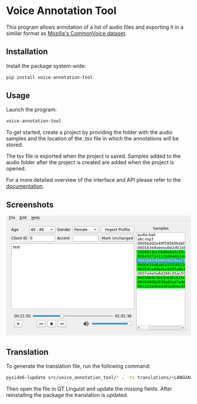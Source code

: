 # Voice Annotation Tool

This program allows annotation of a list of audio files and exporting it in a similar format as [Mozilla's CommonVoice dataset](https://commonvoice.mozilla.org).

## Installation

Install the package system-wide:

```bash
pip install voice-annotation-tool
```

## Usage

Launch the program:

```bash
voice-annotation-tool
```

To get started, create a project by providing the folder with the audio samples and the location of the .tsv file in which the annotations will be stored.

The tsv file is exported when the project is saved. Samples added to the audio folder after the project is created are added when the project is opened.

For a more detailed overview of the interface and API please refer to the [documentation](https://voice-annotation-tool.readthedocs.io/en/latest/).

## Screenshots

![opened_project](images/screenshot.png) 

## Translation

To generate the translation file, run the following command:

```bash
pyside6-lupdate src/voice_annotation_tool/* . -ts translations/<LANGUAGE>.ts
```

Then open the file in QT Linguist and update the missing fields. After reinstalling the package the translation is updated.

